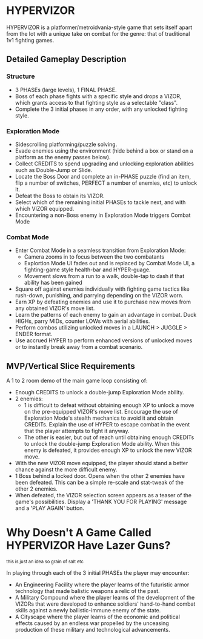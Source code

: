 # HYPERVIZOR

HYPERVIZOR is a platformer/metroidvania-style game that sets itself apart from the lot with a unique take on combat for the genre: that of traditional 1v1 fighting games.

## Detailed Gameplay Description

### Structure

- 3 PHASEs (large levels), 1 FINAL PHASE.
- Boss of each phase fights with a specific style and drops a VIZOR, which grants access to that fighting style as a selectable "class".
- Complete the 3 initial phases in any order, with any unlocked fighting style.

### Exploration Mode

- Sidescrolling platforming/puzzle solving.
- Evade enemies using the environment (hide behind a box or stand on a platform as the enemy passes below).
- Collect CREDITS to spend upgrading and unlocking exploration abilities such as Double-Jump or Slide.
- Locate the Boss Door and complete an in-PHASE puzzle (find an item, flip a number of switches, PERFECT a number of enemies, etc) to unlock it.
- Defeat the Boss to obtain its VIZOR.
- Select which of the remaining initial PHASEs to tackle next, and with which VIZOR equipped.
- Encountering a non-Boss enemy in Exploration Mode triggers Combat Mode

### Combat Mode

- Enter Combat Mode in a seamless transition from Exploration Mode:
  - Camera zooms in to focus between the two combatants
  - Explortion Mode UI fades out and is replaced by Combat Mode UI, a fighting-game style health-bar and HYPER-guage.
  - Movement slows from a run to a walk, double-tap to dash if that ability has been gained
- Square off against enemies individually with fighting game tactics like rush-down, punishing, and parrying depending on the VIZOR worn.
- Earn XP by defeating enemies and use it to purchase new moves from any obtained VIZOR's move list.
- Learn the patterns of each enemy to gain an advantage in combat. Duck HIGHs, parry MIDs, counter LOWs with aerial abilities.
- Perform combos utilizing unlocked moves in a LAUNCH > JUGGLE > ENDER format.
- Use accrued HYPER to perform enhanced versions of unlocked moves or to instantly break away from a combat scenario.

## MVP/Vertical Slice Requirements

A 1 to 2 room demo of the main game loop consisting of:

- Enough CREDITS to unlock a double-jump Exploration Mode ability.
- 2 enemies:
  - 1 is difficult to defeat without obtaining enough XP to unlock a move on the pre-equipped VIZOR's move list. Encourage the use of Exploration Mode's stealth mechanics to avoid it and obtain CREDITs. Explain the use of HYPER to escape combat in the event that the player attempts to fight it anyway.
  - The other is easier, but out of reach until obtaining enough CREDITs to unlock the double-jump Exploration Mode ability. When this enemy is defeated, it provides enough XP to unlock the new VIZOR move.
- With the new VIZOR move equipped, the player should stand a better chance against the more difficult enemy.
- 1 Boss behind a locked door. Opens when the other 2 enemies have been defeated. This can be a simple re-scale and stat-tweak of the other 2 enemies.
- When defeated, the VIZOR selection screen appears as a teaser of the game's possibilities. Display a 'THANK YOU FOR PLAYING' message and a 'PLAY AGAIN' button.

# Why Doesn't A Game Called HYPERVIZOR Have Lazer Guns?

<sub>this is just an idea so grain of salt etc</sub>

In playing through each of the 3 initial PHASEs the player may encounter:

- An Engineering Facility where the player learns of the futuristic armor technology that made balistic weapons a relic of the past.
- A Military Compound where the player learns of the development of the VIZORs that were developed to enhance soldiers' hand-to-hand combat skills against a newly ballistic-immune enemy of the state.
- A Cityscape where the player learns of the economic and political effects caused by an endless war propelled by the unceasing production of these military and technological advancements.
